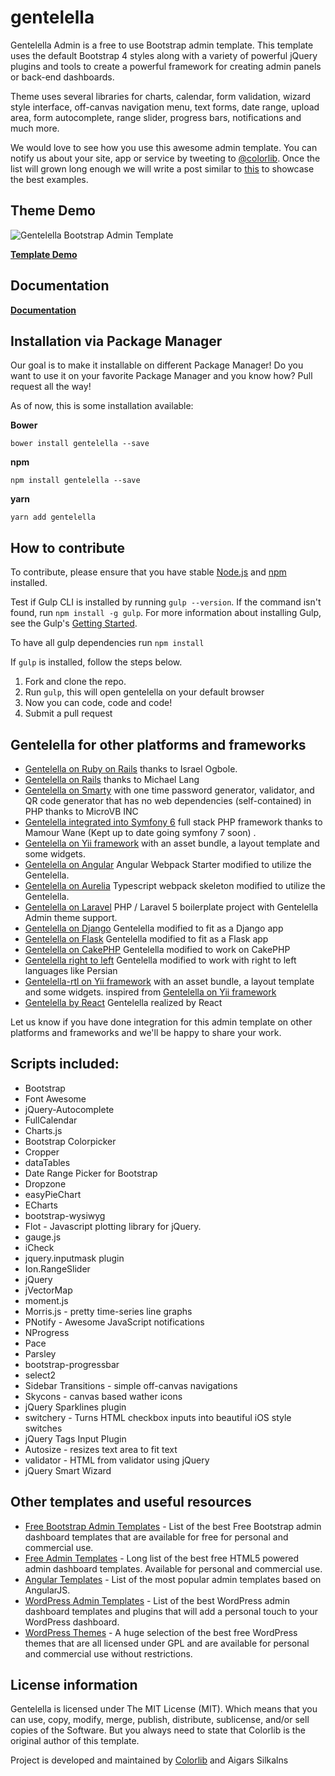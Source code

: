 # gentelella

Gentelella Admin is a free to use Bootstrap admin template.
This template uses the default Bootstrap 4 styles along with a variety of powerful jQuery plugins and tools to create a powerful framework for creating admin panels or back-end dashboards.

Theme uses several libraries for charts, calendar, form validation, wizard style interface, off-canvas navigation menu, text forms, date range, upload area, form autocomplete, range slider, progress bars, notifications and much more.

We would love to see how you use this awesome admin template. You can notify us about your site, app or service by tweeting to [@colorlib](https://twitter.com/colorlib). Once the list will grown long enough we will write a post similar to [this](https://colorlib.com/wp/avada-theme-examples/) to showcase the best examples.


## Theme Demo
![Gentelella Bootstrap Admin Template](https://colorlib.com/wp/wp-content/uploads/sites/2/gentelella-admin-template-preview.jpg 
"Gentelella Theme Browser Preview")

**[Template Demo](https://colorlib.com/polygon/gentelella/index.html)**

## Documentation

**[Documentation](https://colorlibhq.github.io/gentelella/)**

## Installation via Package Manager

Our goal is to make it installable on different Package Manager! Do you want to use it on your favorite Package Manager and you know how? Pull request all the way! 

As of now, this is some installation available:

**Bower**

```
bower install gentelella --save
```

**npm**

```
npm install gentelella --save
```

**yarn**

```
yarn add gentelella
```
## How to contribute
To contribute, please ensure that you have stable [Node.js](https://nodejs.org/) and [npm](https://npmjs.com) installed.

Test if Gulp CLI is installed by running `gulp --version`.  If the command isn't found, run `npm install -g gulp`.  For more information about installing Gulp, see the Gulp's [Getting Started](https://github.com/gulpjs/gulp/blob/master/docs/getting-started.md).

To have all gulp dependencies run ```npm install```

If `gulp` is installed, follow the steps below.

1. Fork and clone the repo.
2. Run `gulp`, this will open gentelella on your default browser
3. Now you can code, code and code!
4. Submit a pull request

## Gentelella for other platforms and frameworks

* [Gentelella on Ruby on Rails](https://github.com/iogbole/gentelella_on_rails) thanks to Israel Ogbole.
* [Gentelella on Rails](https://github.com/mwlang/gentelella-rails) thanks to Michael Lang
* [Gentelella on Smarty](https://github.com/microvb/otp-thing) with one time password generator, validator, and QR code generator that has no web dependencies (self-contained) in PHP thanks to MicroVB INC
* [Gentelella integrated into Symfony 6](https://github.com/mamless/Gentella-admin-Symfony-6) full stack PHP framework thanks to  Mamour Wane (Kept up to date going symfony 7 soon) .
* [Gentelella on Yii framework](https://github.com/yiister/yii2-gentelella) with an asset bundle, a layout template and some widgets.
* [Gentelella on Angular](https://github.com/kmkatsma/angular2-webpack-starter-gentelella) Angular Webpack Starter modified to utilize the Gentelella.
* [Gentelella on Aurelia](https://github.com/kmkatsma/aurelia-gentelella) Typescript webpack skeleton modified to utilize the Gentelella.
* [Gentelella on Laravel](https://github.com/Labs64/laravel-boilerplate) PHP / Laravel 5 boilerplate project with Gentelella Admin theme support.
* [Gentelella on Django](https://github.com/GiriB/django-gentelella) Gentelella modified to fit as a Django app
* [Gentelella on Flask](https://github.com/afourmy/flask-gentelella) Gentelella modified to fit as a Flask app
* [Gentelella on CakePHP](https://github.com/backstageel/cakephp-gentelella-theme) Gentelella modified to work on CakePHP
* [Gentelella right to left](https://github.com/mortezakarimi/gentelella-rtl) Gentelella modified to work with right to left languages like Persian
* [Gentelella-rtl on Yii framework](https://github.com/mortezakarimi/yii2-gentelella-rtl) with an asset bundle, a layout template and some widgets. inspired from [Gentelella on Yii framework](https://github.com/yiister/yii2-gentelella)
* [Gentelella by React](https://github.com/thomaslwq/react-admin) Gentelella realized by React

Let us know if you have done integration for this admin template on other platforms and frameworks and we'll be happy to share your work.

## Scripts included:
* Bootstrap
* Font Awesome
* jQuery-Autocomplete
* FullCalendar
* Charts.js
* Bootstrap Colorpicker
* Cropper
* dataTables
* Date Range Picker for Bootstrap
* Dropzone
* easyPieChart
* ECharts
* bootstrap-wysiwyg
* Flot - Javascript plotting library for jQuery.
* gauge.js
* iCheck
* jquery.inputmask plugin
* Ion.RangeSlider
* jQuery
* jVectorMap
* moment.js
* Morris.js - pretty time-series line graphs
* PNotify - Awesome JavaScript notifications
* NProgress
* Pace
* Parsley
* bootstrap-progressbar
* select2
* Sidebar Transitions - simple off-canvas navigations
* Skycons - canvas based wather icons
* jQuery Sparklines plugin
* switchery - Turns HTML checkbox inputs into beautiful iOS style switches
* jQuery Tags Input Plugin
* Autosize - resizes text area to fit text
* validator - HTML from validator using jQuery
* jQuery Smart Wizard

## Other templates and useful resources
* [Free Bootstrap Admin Templates](https://colorlib.com/wp/free-bootstrap-admin-dashboard-templates/ "Bootstrap Admin Templates on Colorlib") - List of the best Free Bootstrap admin dashboard templates that are available for free for personal and commercial use.
* [Free Admin Templates](https://colorlib.com/wp/free-html5-admin-dashboard-templates/ "List of free HTML based admin templates by Colorlib") - Long list of the best free HTML5 powered admin dashboard templates. Available for personal and commercial use.
* [Angular Templates](https://colorlib.com/wp/angularjs-admin-templates/ "Angular Admin Templates on Colorlib") - List of the most popular admin templates based on AngularJS.
* [WordPress Admin Templates](https://colorlib.com/wp/wordpress-admin-dashboard-themes-plugins/ "List of WordPress Admin Dashboard Templates and Plugins by Colorlib") - List of the best WordPress admin dashboard templates and plugins that will add a personal touch to your WordPress dashboard.
* [WordPress Themes](https://colorlib.com/wp/free-wordpress-themes/ "List of Free WordPress themes by Colorlib") - A huge selection of the best free WordPress themes that are all licensed under GPL and are available for personal and commercial use without restrictions.

## License information
Gentelella is licensed under The MIT License (MIT). Which means that you can use, copy, modify, merge, publish, distribute, sublicense, and/or sell copies of the Software. But you always need to state that Colorlib is the original author of this template.

Project is developed and maintained by [Colorlib](https://colorlib.com/ "Colorlib - Make Your First Blog") and Aigars Silkalns
